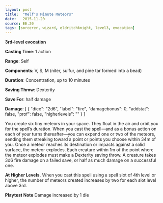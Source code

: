 ```yaml
---
layout: post
title:  "Melf's Minute Meteors"
date:   2015-11-20
source: EE.20
tags: [sorcerer, wizard, eldritchknight, level3, evocation]
---
```


**3rd-level evocation**

**Casting Time**: 1 action

**Range**: Self

**Components**: V, S, M (niter, sulfur, and pine tar formed into a bead)

**Duration**: Concentration, up to 10 minutes

**Saving Throw**: Dexterity

**Save For**: half damage

**Damage**: [ { "dice": "2d6", "label": "fire", "damagebonus": 0, "addstat": false, "prof": false, "higherlevels": "" } ]

You create six tiny meteors in your space. They float in the air and orbit you for the spell’s duration. When you cast the spell—and as a bonus action on each of your turns thereafter—you can expend one or two of the meteors, sending them streaking toward a point or points you choose within 34m of you. Once a meteor reaches its destination or impacts against a solid surface, the meteor explodes. Each creature within 1m of the point where the meteor explodes must make a Dexterity saving throw. A creature takes 3d6 fire damage on a failed save, or half as much damage on a successful one.

**At Higher Levels.** When you cast this spell using a spell slot of 4th level or higher, the number of meteors created increases by two for each slot level above 3rd.

**Playtest Note** Damage increased by 1 die
